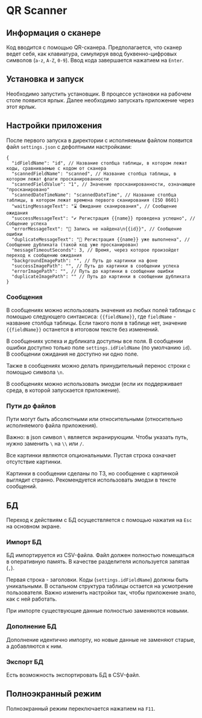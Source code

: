 # QR Scanner

## Информация о сканере
Код вводится с помощью QR-сканера. Предполагается, что сканер ведет себя, как клавиатура, симулируя ввод буквенно-цифровых символов (`a-z`, `A-Z`, `0-9`). Ввод кода завершается нажатием на `Enter`.

## Установка и запуск
Необходимо запустить установщик. В процессе установки на рабочем столе появится ярлык. Далее необходимо запускать приложение через этот ярлык. 

## Настройки приложения
После первого запуска в директории с исполняемым файлом появится файл `settings.json` с дефолтными настройками:
```json5
{
  "idFieldName": "id", // Название столбца таблицы, в котором лежат коды, сравниваемые с кодом от сканера
  "scannedFieldName": "scanned", // Название столбца таблицы, в котором лежат флаги просканированности
  "scannedFieldValue": "1", // Значение просканированности, означающее "просканировано"
  "scannedDateTimeName": "scannedDateTime", // Название столбца таблицы, в котором лежат времена первого сканирования (ISO 8601)
  "waitingMessageText": "⌛ Ожидание сканирования", // Сообщение ожидания
  "successMessageText": "✔️ Регистрация {{name}} проведена успешно", // Собщение успеха
  "errorMessageText": "💩 Запись не найдена\n{{id}}", // Сообщение ошибки
  "duplicateMessageText": "🤨 Регистрация {{name}} уже выполнена", // Сообщение дубликата (такой код уже просканирован)
  "messageTimeoutSeconds": 3, // Время, через которое произойдет переход к сообщению ожидания
  "backgroundImagePath": "", // Путь до картинки на фоне
  "successImagePath": "", // Путь до картинки в сообщении успеха
  "errorImagePath": "", // Путь до картинки в сообщении ошибки
  "duplicateImagePath": "" // Путь до картинки в сообщении дубликата
}
```

### Сообщения
В сообщениях можно использовать значения из любых полей таблицы с помощью следующего синтаксиса: `{{fieldName}}`, где `fieldName` - название столбца таблицы. Если такого поля в таблице нет, значение `{{fieldName}}` останется в итоговом тексте без изменений.

В сообщениях успеха и дубликата доступны все поля. В сообщении ошибки доступно только поле `settings.idFieldName` (по умолчанию `id`). В сообщении ожидания не доступно ни одно поле.

Также в сообщениях можно делать принудительный перенос строки с помощью символа `\n`.

В сообщениях можно использовать эмодзи (если их поддерживает среда, в которой запускается приложение).

### Пути до файлов
Пути могут быть абсолютными или относительными (относительно исполняемого файла приложения).

Важно: в json символ `\` является экранирующим. Чтобы указать путь, нужно заменить `\` на `\\` или `/`.

Все картинки являются опциональными. Пустая строка означает отсутствие картинки.

Картинки в сообщении сделаны по ТЗ, но сообщение с картинкой выглядит странно. Рекомендуется использовать эмодзи в тексте сообщений.

## БД
Переход к действиям с БД осуществляется с помощью нажатия на `Esc` на основном экране. 

### Импорт БД
БД импортируется из CSV-файла. Файл должен полностью помещаться в оперативную память. В качестве разделителя используется запятая (`,`).

Первая строка - заголовки. Коды (`settings.idFieldName`) должны быть уникальными. В остальном структура таблицы остается на усмотрение пользователя. Важно изменить настройки так, чтобы приложение знало, как с ней работать.

При импорте существующие данные полностью заменяются новыми.

### Дополнение БД
Дополнение идентично импорту, но новые данные не заменяют старые, а добавляются к ним.

### Экспорт БД
Есть возможность экспортировать БД в CSV-файл.

## Полноэкранный режим
Полноэкранный режим переключается нажатием на `F11`.
